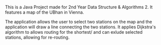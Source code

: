 This is a Java Project made for 2nd Year Data Structure & Algorithms 2.
It features a map of the UBhan in Vienna.

The application allows the user to select two stations on the map and the application will draw a line connecting the two stations.
It applies Dijkstra's algorithm to allows routing for the shortest/ and can exlude selected stations, allowing for re-routing.
